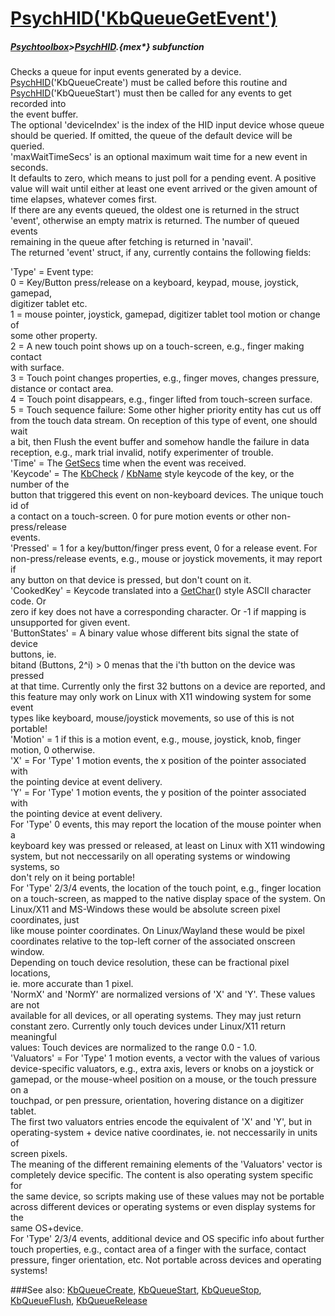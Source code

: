 # [PsychHID('KbQueueGetEvent')](PsychHID-KbQueueGetEvent) 
##### [Psychtoolbox](Psychtoolbox)>[PsychHID](PsychHID).{mex*} subfunction


Checks a queue for input events generated by a device.  
[PsychHID](PsychHID)('KbQueueCreate') must be called before this routine and  
[PsychHID](PsychHID)('KbQueueStart') must then be called for any events to get recorded into  
the event buffer.  
The optional 'deviceIndex' is the index of the HID input device whose queue  
should be queried. If omitted, the queue of the default device will be queried.  
'maxWaitTimeSecs' is an optional maximum wait time for a new event in seconds.  
It defaults to zero, which means to just poll for a pending event. A positive  
value will wait until either at least one event arrived or the given amount of  
time elapses, whatever comes first.  
If there are any events queued, the oldest one is returned in the struct  
'event', otherwise an empty matrix is returned. The number of queued events  
remaining in the queue after fetching is returned in 'navail'.  
The returned 'event' struct, if any, currently contains the following fields:  
  
'Type' = Event type:  
 0 = Key/Button press/release on a keyboard, keypad, mouse, joystick, gamepad,  
digitizer tablet etc.  
 1 = mouse pointer, joystick, gamepad, digitizer tablet tool motion or change of  
some other property.  
 2 = A new touch point shows up on a touch-screen, e.g., finger making contact  
with surface.  
 3 = Touch point changes properties, e.g., finger moves, changes pressure,  
distance or contact area.  
 4 = Touch point disappears, e.g., finger lifted from touch-screen surface.  
 5 = Touch sequence failure: Some other higher priority entity has cut us off  
from the touch data stream. On reception of this type of event, one should wait  
a bit, then Flush the event buffer and somehow handle the failure in data  
reception, e.g., mark trial invalid, notify experimenter of trouble.  
'Time' = The [GetSecs](GetSecs) time when the event was received.  
'Keycode' = The [KbCheck](KbCheck) / [KbName](KbName) style keycode of the key, or the number of the  
button that triggered this event on non-keyboard devices. The unique touch id of  
a contact on a touch-screen. 0 for pure motion events or other non-press/release  
events.  
'Pressed' = 1 for a key/button/finger press event, 0 for a release event. For  
non-press/release events, e.g., mouse or joystick movements, it may report if  
any button on that device is pressed, but don't count on it.  
'CookedKey' = Keycode translated into a [GetChar](GetChar)() style ASCII character code. Or  
zero if key does not have a corresponding character. Or -1 if mapping is  
unsupported for given event.  
'ButtonStates' = A binary value whose different bits signal the state of device  
buttons, ie.  
bitand (Buttons, 2^i) \> 0 menas that the i'th button on the device was pressed  
at that time. Currently only the first 32 buttons on a device are reported, and  
this feature may only work on Linux with X11 windowing system for some event  
types like keyboard, mouse/joystick movements, so use of this is not portable!  
'Motion' = 1 if this is a motion event, e.g., mouse, joystick, knob, finger  
motion, 0 otherwise.  
'X' = For 'Type' 1 motion events, the x position of the pointer associated with  
the pointing device at event delivery.  
'Y' = For 'Type' 1 motion events, the y position of the pointer associated with  
the pointing device at event delivery.  
For 'Type' 0 events, this may report the location of the mouse pointer when a  
keyboard key was pressed or released, at least on Linux with X11 windowing  
system, but not neccessarily on all operating systems or windowing systems, so  
don't rely on it being portable!  
For 'Type' 2/3/4 events, the location of the touch point, e.g., finger location  
on a touch-screen, as mapped to the native display space of the system. On  
Linux/X11 and MS-Windows these would be absolute screen pixel coordinates, just  
like mouse pointer coordinates. On Linux/Wayland these would be pixel  
coordinates relative to the top-left corner of the associated onscreen window.  
Depending on touch device resolution, these can be fractional pixel locations,  
ie. more accurate than 1 pixel.  
'NormX' and 'NormY' are normalized versions of 'X' and 'Y'. These values are not  
available for all devices, or all operating systems. They may just return  
constant zero. Currently only touch devices under Linux/X11 return meaningful  
values: Touch devices are normalized to the range 0.0 - 1.0.  
'Valuators' = For 'Type' 1 motion events, a vector with the values of various  
device-specific valuators, e.g., extra axis, levers or knobs on a joystick or  
gamepad, or the mouse-wheel position on a mouse, or the touch pressure on a  
touchpad, or pen pressure, orientation, hovering distance on a digitizer tablet.  
The first two valuators entries encode the equivalent of 'X' and 'Y', but in  
operating-system + device native coordinates, ie. not neccessarily in units of  
screen pixels.  
The meaning of the different remaining elements of the 'Valuators' vector is  
completely device specific. The content is also operating system specific for  
the same device, so scripts making use of these values may not be portable  
across different devices or operating systems or even display systems for the  
same OS+device.  
For 'Type' 2/3/4 events, additional device and OS specific info about further  
touch properties, e.g., contact area of a finger with the surface, contact  
pressure, finger orientation, etc. Not portable across devices and operating  
systems!  
  


###See also:
[KbQueueCreate](PsychHID-KbQueueCreate), [KbQueueStart](PsychHID-KbQueueStart), [KbQueueStop](PsychHID-KbQueueStop), [KbQueueFlush](PsychHID-KbQueueFlush), [KbQueueRelease](PsychHID-KbQueueRelease)
